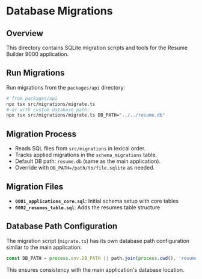# Database Migrations

## Overview

This directory contains SQLite migration scripts and tools for the Resume Builder 9000 application.

## Run Migrations

Run migrations from the `packages/api` directory:

```bash
# from packages/api
npx tsx src/migrations/migrate.ts
# or with custom database path:
npx tsx src/migrations/migrate.ts DB_PATH="../../resume.db"
```

## Migration Process

- Reads SQL files from `src/migrations` in lexical order.
- Tracks applied migrations in the `schema_migrations` table.
- Default DB path: `resume.db` (same as the main application).
- Override with `DB_PATH=/path/to/file.sqlite` as needed.

## Migration Files

- **`0001_applications_core.sql`**: Initial schema setup with core tables
- **`0002_resumes_table.sql`**: Adds the resumes table structure

## Database Path Configuration

The migration script (`migrate.ts`) has its own database path configuration similar to the main application:

```typescript
const DB_PATH = process.env.DB_PATH || path.join(process.cwd(), 'resume.db');
```

This ensures consistency with the main application's database location.
